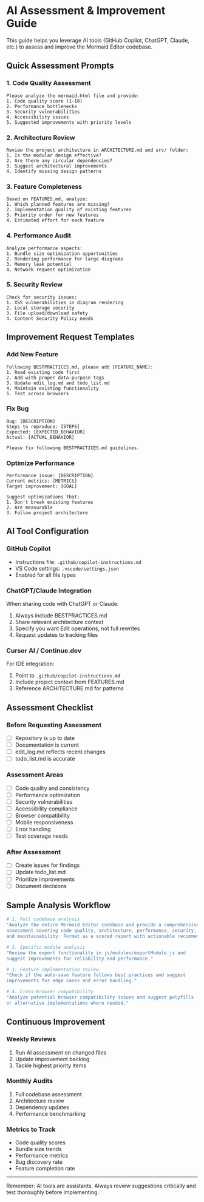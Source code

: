 # AI Assessment & Improvement Guide

This guide helps you leverage AI tools (GitHub Copilot, ChatGPT, Claude, etc.) to assess and improve the Mermaid Editor codebase.

## Quick Assessment Prompts

### 1. Code Quality Assessment
```
Please analyze the mermaid.html file and provide:
1. Code quality score (1-10)
2. Performance bottlenecks
3. Security vulnerabilities
4. Accessibility issues
5. Suggested improvements with priority levels
```

### 2. Architecture Review
```
Review the project architecture in ARCHITECTURE.md and src/ folder:
1. Is the modular design effective?
2. Are there any circular dependencies?
3. Suggest architectural improvements
4. Identify missing design patterns
```

### 3. Feature Completeness
```
Based on FEATURES.md, analyze:
1. Which planned features are missing?
2. Implementation quality of existing features
3. Priority order for new features
4. Estimated effort for each feature
```

### 4. Performance Audit
```
Analyze performance aspects:
1. Bundle size optimization opportunities
2. Rendering performance for large diagrams
3. Memory leak potential
4. Network request optimization
```

### 5. Security Review
```
Check for security issues:
1. XSS vulnerabilities in diagram rendering
2. Local storage security
3. File upload/download safety
4. Content Security Policy needs
```

## Improvement Request Templates

### Add New Feature
```
Following BESTPRACTICES.md, please add [FEATURE_NAME]:
1. Read existing code first
2. Add with proper data-purpose tags
3. Update edit_log.md and todo_list.md
4. Maintain existing functionality
5. Test across browsers
```

### Fix Bug
```
Bug: [DESCRIPTION]
Steps to reproduce: [STEPS]
Expected: [EXPECTED_BEHAVIOR]
Actual: [ACTUAL_BEHAVIOR]

Please fix following BESTPRACTICES.md guidelines.
```

### Optimize Performance
```
Performance issue: [DESCRIPTION]
Current metrics: [METRICS]
Target improvement: [GOAL]

Suggest optimizations that:
1. Don't break existing features
2. Are measurable
3. Follow project architecture
```

## AI Tool Configuration

### GitHub Copilot
- Instructions file: `.github/copilot-instructions.md`
- VS Code settings: `.vscode/settings.json`
- Enabled for all file types

### ChatGPT/Claude Integration
When sharing code with ChatGPT or Claude:
1. Always include BESTPRACTICES.md
2. Share relevant architecture context
3. Specify you want Edit operations, not full rewrites
4. Request updates to tracking files

### Cursor AI / Continue.dev
For IDE integration:
1. Point to `.github/copilot-instructions.md`
2. Include project context from FEATURES.md
3. Reference ARCHITECTURE.md for patterns

## Assessment Checklist

### Before Requesting Assessment
- [ ] Repository is up to date
- [ ] Documentation is current
- [ ] edit_log.md reflects recent changes
- [ ] todo_list.md is accurate

### Assessment Areas
- [ ] Code quality and consistency
- [ ] Performance optimization
- [ ] Security vulnerabilities
- [ ] Accessibility compliance
- [ ] Browser compatibility
- [ ] Mobile responsiveness
- [ ] Error handling
- [ ] Test coverage needs

### After Assessment
- [ ] Create issues for findings
- [ ] Update todo_list.md
- [ ] Prioritize improvements
- [ ] Document decisions

## Sample Analysis Workflow

```bash
# 1. Full codebase analysis
"Analyze the entire Mermaid Editor codebase and provide a comprehensive 
assessment covering code quality, architecture, performance, security, 
and maintainability. Format as a scored report with actionable recommendations."

# 2. Specific module analysis  
"Review the export functionality in js/modules/exportModule.js and 
suggest improvements for reliability and performance."

# 3. Feature implementation review
"Check if the auto-save feature follows best practices and suggest 
improvements for edge cases and error handling."

# 4. Cross-browser compatibility
"Analyze potential browser compatibility issues and suggest polyfills 
or alternative implementations where needed."
```

## Continuous Improvement

### Weekly Reviews
1. Run AI assessment on changed files
2. Update improvement backlog
3. Tackle highest priority items

### Monthly Audits
1. Full codebase assessment
2. Architecture review
3. Dependency updates
4. Performance benchmarking

### Metrics to Track
- Code quality scores
- Bundle size trends
- Performance metrics
- Bug discovery rate
- Feature completion rate

---

Remember: AI tools are assistants. Always review suggestions critically and test thoroughly before implementing.